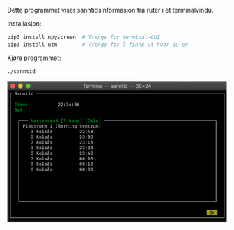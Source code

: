 Dette programmet viser sanntidsinformasjon fra ruter i et terminalvindu.

Installasjon:
```bash
pip3 install npyscreen  # Trengs for terminal-GUI
pip3 install utm        # Trengs for å finne ut hvor du er
```

Kjøre programmet:
```bash
./sanntid
```

![Screenshot](sanntid.png?raw=true "Title")
